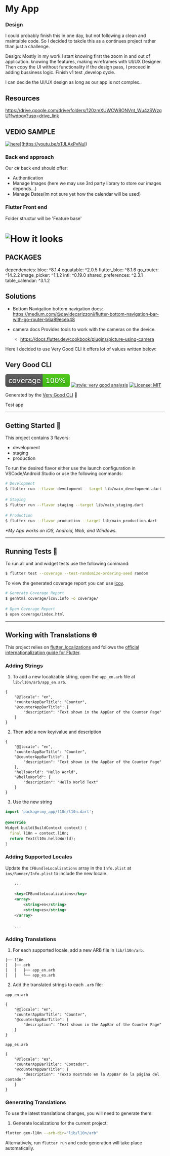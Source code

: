 # My App
### Design
I could probably finish this in one day, but not following a clean and maintaible code.
So I decided to takcle this as a continues project rather than just a challenge.

Design: Mostly in my work I start knowing first the zoom in and out of application.
knowing the features, making wireframes with UI/UX Designer. Then copy the UI without functionality
if the design pass, I proceed in adding bussiness logic. Finish v1 test ,develop cycle.

I can decide the UI/UX design as long as our app is not complex..

## Resources
https://drive.google.com/drive/folders/120zmXUWCW8ONVnt_Wu4zSWzgU1fwdpqv?usp=drive_link

## VEDIO SAMPLE
[![here]([https://drive.google.com/file/d/1qUZ9mVYG6J6XbIJFQFjlj0FR8mbFWEf4/view?usp=drive_link])](https://youtu.be/xTJLAxPvNuI)](https://youtu.be/xTJLAxPvNuI)

### Back end approach
Our c# back end should offer:
- Authentication
- Manage Images (here we may use 3rd party library to store our images depends...)
- Manage Dates(im not sure yet how the calendar will be used)

### Flutter Front end
Folder structur will be 'Feature base'
# ![How it looks](https://drive.google.com/file/d/1qUZ9mVYG6J6XbIJFQFjlj0FR8mbFWEf4/view?usp=drive_link)

## PACKAGES
dependencies:
  bloc: ^8.1.4
  equatable: ^2.0.5
  flutter_bloc: ^8.1.6
  go_router: ^14.2.2
  image_picker: ^1.1.2
  intl: ^0.19.0
  shared_preferences: ^2.3.1
  table_calendar: ^3.1.2


## Solutions
- Bottom Navigation
bottom navigation docs: https://medium.com/@davidecarizzoni/flutter-bottom-navigation-bar-with-go-router-b6a89eceb48

- camera docs
    Provides tools to work with the cameras on the device.
    - https://docs.flutter.dev/cookbook/plugins/picture-using-camera

Here I decided to use Very Good CLI it offers lot of values written below:
## Very Good CLI
![coverage][coverage_badge]
[![style: very good analysis][very_good_analysis_badge]][very_good_analysis_link]
[![License: MIT][license_badge]][license_link]

Generated by the [Very Good CLI][very_good_cli_link] 🤖

Test app

---

## Getting Started 🚀

This project contains 3 flavors:

- development
- staging
- production

To run the desired flavor either use the launch configuration in VSCode/Android Studio or use the following commands:

```sh
# Development
$ flutter run --flavor development --target lib/main_development.dart

# Staging
$ flutter run --flavor staging --target lib/main_staging.dart

# Production
$ flutter run --flavor production --target lib/main_production.dart
```

_\*My App works on iOS, Android, Web, and Windows._

---

## Running Tests 🧪

To run all unit and widget tests use the following command:

```sh
$ flutter test --coverage --test-randomize-ordering-seed random
```

To view the generated coverage report you can use [lcov](https://github.com/linux-test-project/lcov).

```sh
# Generate Coverage Report
$ genhtml coverage/lcov.info -o coverage/

# Open Coverage Report
$ open coverage/index.html
```

---

## Working with Translations 🌐

This project relies on [flutter_localizations][flutter_localizations_link] and follows the [official internationalization guide for Flutter][internationalization_link].

### Adding Strings

1. To add a new localizable string, open the `app_en.arb` file at `lib/l10n/arb/app_en.arb`.

```arb
{
    "@@locale": "en",
    "counterAppBarTitle": "Counter",
    "@counterAppBarTitle": {
        "description": "Text shown in the AppBar of the Counter Page"
    }
}
```

2. Then add a new key/value and description

```arb
{
    "@@locale": "en",
    "counterAppBarTitle": "Counter",
    "@counterAppBarTitle": {
        "description": "Text shown in the AppBar of the Counter Page"
    },
    "helloWorld": "Hello World",
    "@helloWorld": {
        "description": "Hello World Text"
    }
}
```

3. Use the new string

```dart
import 'package:my_app/l10n/l10n.dart';

@override
Widget build(BuildContext context) {
  final l10n = context.l10n;
  return Text(l10n.helloWorld);
}
```

### Adding Supported Locales

Update the `CFBundleLocalizations` array in the `Info.plist` at `ios/Runner/Info.plist` to include the new locale.

```xml
    ...

    <key>CFBundleLocalizations</key>
	<array>
		<string>en</string>
		<string>es</string>
	</array>

    ...
```

### Adding Translations

1. For each supported locale, add a new ARB file in `lib/l10n/arb`.

```
├── l10n
│   ├── arb
│   │   ├── app_en.arb
│   │   └── app_es.arb
```

2. Add the translated strings to each `.arb` file:

`app_en.arb`

```arb
{
    "@@locale": "en",
    "counterAppBarTitle": "Counter",
    "@counterAppBarTitle": {
        "description": "Text shown in the AppBar of the Counter Page"
    }
}
```

`app_es.arb`

```arb
{
    "@@locale": "es",
    "counterAppBarTitle": "Contador",
    "@counterAppBarTitle": {
        "description": "Texto mostrado en la AppBar de la página del contador"
    }
}
```

### Generating Translations

To use the latest translations changes, you will need to generate them:

1. Generate localizations for the current project:

```sh
flutter gen-l10n --arb-dir="lib/l10n/arb"
```

Alternatively, run `flutter run` and code generation will take place automatically.

[coverage_badge]: coverage_badge.svg
[flutter_localizations_link]: https://api.flutter.dev/flutter/flutter_localizations/flutter_localizations-library.html
[internationalization_link]: https://flutter.dev/docs/development/accessibility-and-localization/internationalization
[license_badge]: https://img.shields.io/badge/license-MIT-blue.svg
[license_link]: https://opensource.org/licenses/MIT
[very_good_analysis_badge]: https://img.shields.io/badge/style-very_good_analysis-B22C89.svg
[very_good_analysis_link]: https://pub.dev/packages/very_good_analysis
[very_good_cli_link]: https://github.com/VeryGoodOpenSource/very_good_cli
